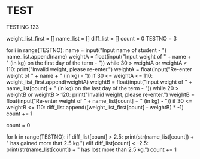 # TEST
TESTING 123


weight_list_first = []
name_list = []
diff_list = []
count = 0
TESTNO = 3

for i in range(TESTNO):
    name = input("Input name of student - ")
    name_list.append(name)
    weightA = float(input("Input weight of " + name + " (in kg) on the first day of the term - "))
    while 30 > weightA or weightA > 110:
        print("Invalid weight, please re-enter.")
        weightA = float(input("Re-enter weight of " + name + " (in kg) - "))
    if 30 <= weightA <= 110:
        weight_list_first.append(weightA)
    weightB = float(input("Input weight of " + name_list[count] + " (in kg) on the last day of the term - "))
    while 20 > weightB or weightB > 120:
        print("Invalid weight, please re-enter.")
        weightB = float(input("Re-enter weight of " + name_list[count] + " (in kg) - "))
    if 30 <= weightB <= 110:
        diff_list.append((weight_list_first[count] - weightB) * -1)
    count += 1

count = 0

for k in range(TESTNO):
    if diff_list[count] > 2.5:
        print(str(name_list[count]) + " has gained more that 2.5 kg.")
    elif diff_list[count] < -2.5:
        print(str(name_list[count]) + " has lost more than 2.5 kg.")
    count += 1
